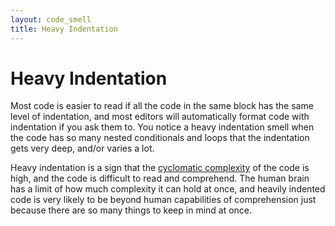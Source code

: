 ```yaml
---
layout: code_smell
title: Heavy Indentation
---
```


# Heavy Indentation
Most code is easier to read if all the code in the same block has the same level of indentation, and most editors will automatically format code with indentation if you ask them to. You notice a heavy indentation smell when the code has so many nested conditionals and loops that the indentation gets very deep, and/or varies a lot.

Heavy indentation is a sign that the [cyclomatic complexity](https://en.wikipedia.org/wiki/Cyclomatic_complexity) of the code is high, and the code is difficult to read and comprehend. The human brain has a limit of how much complexity it can hold at once, and heavily indented code is very likely to be beyond human capabilities of comprehension just because there are so many things to keep in mind at once.